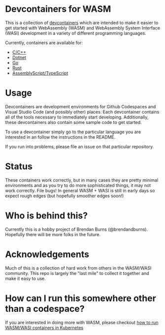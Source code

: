# Devcontainers for WASM
This is a collection of [devcontainers](https://containers.dev/) which are intended to make it easier to get started with
WebAssembly (WASM) and WebAssembly System Interface (WASI) development in a variety of different programming languages.

Currently, containers are available for:
* [C/C++](https://github.com/dev-wasm/dev-wasm-c)
* [Dotnet](https://github.com/dev-wasm/dev-wasm-dotnet)
* [Go](https://github.com/dev-wasm/dev-wasm-go)
* [Rust](https://github.com/dev-wasm/dev-wasm-rust)
* [AssemblyScript/TypeScript](https://github.com/dev-wasm/dev-wasm-ts)

# Usage
Devcontainers are development environments for Github Codespaces and Visual Studio Code (and possibly other) places.
Each devcontainer contains all of the tools necessary to immediately start developing. Additionally, these devcontainers
also contain some sample code to get started.

To use a devcontainer simply go to the particular language you are interested in an follow the instructions in the README.

If you run into problems, please file an issue on that particular repository.

# Status
These containers work correctly, but in many cases they are pretty minimal environments and as you try to do
more sophisticated things, it may not work correctly. File bugs! In general WASM + WASI is still in early days
so expect rough edges (but hopefully smoother edges soon!)

# Who is behind this?
Currently this is a hobby project of Brendan Burns (@brendandburns). Hopefully there will be more folks in the future.

# Acknowledgements
Much of this is a collection of hard work from others in the WASM/WASI community. This repo is largely the "last mile"
to collect it together and make it easy to use.

# How can I run this somewhere other than a codespace?
If you are interested in doing more with WASM, please checkout [how to run WASM/WASI containers in Kubernetes](https://learn.microsoft.com/en-us/azure/aks/use-wasi-node-pools)
